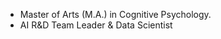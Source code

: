 - Master of Arts (M.A.) in Cognitive Psychology.
- AI R&D Team Leader & Data Scientist
<!---
ntts9990/ntts9990 is a ✨ special ✨ repository because its `README.md` (this file) appears on your GitHub profile.
You can click the Preview link to take a look at your changes.
--->
